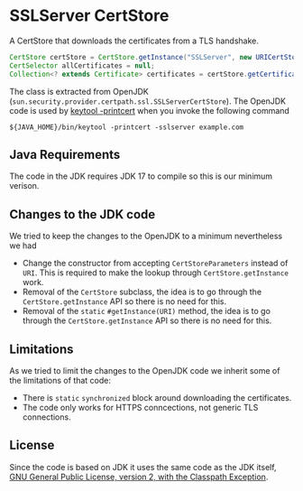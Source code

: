 SSLServer CertStore
===================

A CertStore that downloads the certificates from a TLS handshake.

```java
CertStore certStore = CertStore.getInstance("SSLServer", new URICertStoreParameters(new URI("https://example.com")));
CertSelector allCertificates = null;
Collection<? extends Certificate> certificates = certStore.getCertificates(allCertificates);
```

The class is extracted from OpenJDK (`sun.security.provider.certpath.ssl.SSLServerCertStore`). The OpenJDK code is used by [keytool -printcert](https://docs.oracle.com/en/java/javase/21/docs/specs/man/keytool.html#commands-for-displaying-data) when you invoke the following command

```
${JAVA_HOME}/bin/keytool -printcert -sslserver example.com
```

Java Requirements
-----------------

The code in the JDK requires JDK 17 to compile so this is our minimum verison.

Changes to the JDK code
-----------------------

We tried to keep the changes to the OpenJDK to a minimum nevertheless we had 

- Change the constructor from accepting `CertStoreParameters` instead of `URI`. This is required to make the lookup through `CertStore.getInstance` work.
- Removal of the `CertStore` subclass, the idea is to go through the `CertStore.getInstance` API so there is no need for this.
- Removal of the `static` `#getInstance(URI)` method, the idea is to go through the `CertStore.getInstance` API so there is no need for this.

Limitations
-----------

As we tried to limit the changes to the OpenJDK code we inherit some of the limitations of that code:

- There is `static` `synchronized` block around downloading the certificates.
- The code only works for HTTPS conncections, not generic TLS connections.


License
-------

Since the code is based on JDK it uses the same code as the JDK itself, [GNU General Public License, version 2, with the Classpath Exception](https://openjdk.org/legal/gplv2+ce.html).
